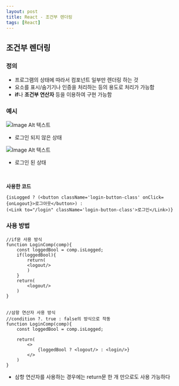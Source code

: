```yaml
---
layout: post
title: React - 조건부 렌더링
tags: [React]
---
```


## 조건부 렌더링

### 정의

- 프로그램의 상태에 따라서 컴포넌트 일부만 렌더링 하는 것
- 요소를 표시/숨기기나 인증을 처리하는 등의 용도로 처리가 가능함
- **if**나 **조건부 연산자** 등을 이용하여 구현 가능함

### 예시

![Image Alt 텍스트]({{link}}/assets/img/React/Conditional_Render/logout.png )

- 로그인 되지 않은 상태

![Image Alt 텍스트]({{link}}/assets/img/React/Conditional_Render/logged.png )

- 로그인 된 상태

<br>

**사용한 코드**

~~~react
{isLogged ? (<button className='login-button-class' onClick={onLogout}>로그아웃</button>) : 
(<Link to="/login" className='login-button-class'>로그인</Link>)}
~~~

### 사용 방법

~~~react
//if문 사용 방식
function LoginComp(comp){
    const loggedBool = comp.isLogged;
    if(loggedBool){
        return(
        <logout/>
        )
    }
    return(
    	<logout/>
    )
}


//삼항 연산자 사용 방식
//condition ?. true : false의 방식으로 작동
function LoginComp(comp){
    const loggedBool = comp.isLogged;
    
    return(
        <>
        	{loggedBool ? <logout/> : <login/>}
        </>
    )
}
~~~

- 삼항 연산자를 사용하는 경우에는 return문 한 개 만으로도 사용 가능하다
